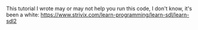 
This tutorial I wrote may or may not help you run this code, I don't know, it's been a white: https://www.strivix.com/learn-programming/learn-sdl/learn-sdl2
